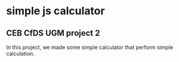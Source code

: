 # simple js calculator
## CEB CfDS UGM project 2

In this project, we made some simple calculator that perform simple calculation.
